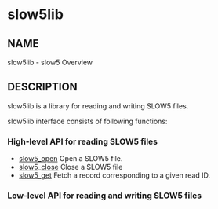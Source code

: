 # slow5lib

## NAME

slow5lib - slow5 Overview

## DESCRIPTION

slow5lib is a library for reading and writing SLOW5 files.

slow5lib interface consists of following functions:

### High-level API for reading SLOW5 files

* [slow5_open](slow5_open.md)
    Open a SLOW5 file.
* [slow5_close](slow5_close.md)
    Close a  SLOW5 file
* [slow5_get](slow5_open.md)
    Fetch a record corresponding to a given read ID.

### Low-level API for reading and writing SLOW5 files
